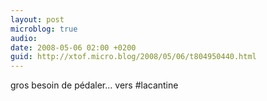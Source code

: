 ```yaml
---
layout: post
microblog: true
audio: 
date: 2008-05-06 02:00 +0200
guid: http://xtof.micro.blog/2008/05/06/t804950440.html
---
```

gros besoin de pédaler... vers #lacantine
